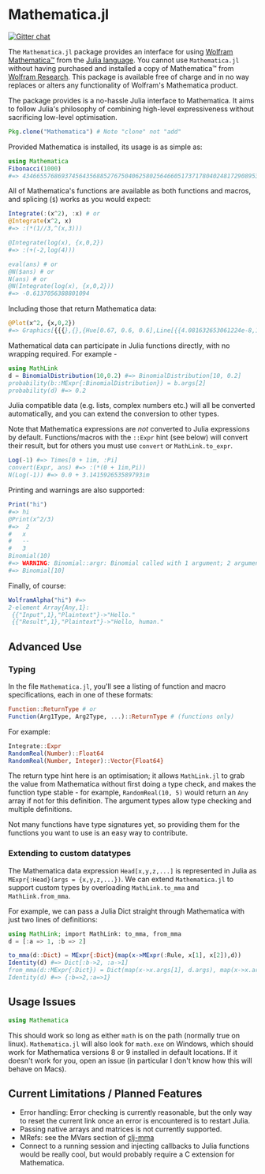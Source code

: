 # Mathematica.jl

[![Gitter chat](https://badges.gitter.im/one-more-minute/Mathematica.jl.png)](https://gitter.im/one-more-minute/Mathematica.jl)

The `Mathematica.jl` package provides an interface for using [Wolfram Mathematica™](http://www.wolfram.com/mathematica/) from the [Julia language](http://julialang.org). You cannot use `Mathematica.jl` without having purchased and installed a copy of Mathematica™ from [Wolfram Research](http://www.wolfram.com/). This package is available free of charge and in no way replaces or alters any functionality of Wolfram's Mathematica product.

The package provides is a no-hassle Julia interface to Mathematica. It aims to follow Julia's philosophy of combining high-level expressiveness without sacrificing low-level optimisation.

```julia
Pkg.clone("Mathematica") # Note "clone" not "add"
````
Provided Mathematica is installed, its usage is as simple as:

```julia
using Mathematica
Fibonacci(1000)
#=> 43466557686937456435688527675040625802564660517371780402481729089536555417949051890403879840079255169295922593080322634775209689623239873322471161642996440906533187938298969649928516003704476137795166849228875
```
All of Mathematica's functions are available as both functions and macros, and splicing (`$`) works as you would expect:
```julia
Integrate(:(x^2), :x) # or
@Integrate(x^2, x)
#=> :(*(1//3,^(x,3)))

@Integrate(log(x), {x,0,2})
#=> :(+(-2,log(4)))

eval(ans) # or
@N($ans) # or
N(ans) # or
@N(Integrate(log(x), {x,0,2}))
#=> -0.6137056388801094
```
Including those that return Mathematica data:
```julia
@Plot(x^2, {x,0,2})
#=> Graphics[{{{},{},{Hue[0.67, 0.6, 0.6],Line[{{4.081632653061224e-8,1.6659725114535607e-15},...}]}}}, {:AspectRatio->Power[:GoldenRatio, -1],:Axes->true, ...}]
```
Mathematical data can participate in Julia functions directly, with no wrapping required. For example -
```julia
using MathLink
d = BinomialDistribution(10,0.2) #=> BinomialDistribution[10, 0.2]
probability(b::MExpr{:BinomialDistribution}) = b.args[2]
probability(d) #=> 0.2
```

Julia compatible data (e.g. lists, complex numbers etc.) will all be converted automatically, and you can extend the conversion to other types.

Note that Mathematica expressions are *not* converted to Julia expressions by default. Functions/macros with the `::Expr` hint (see below) will convert their result, but for others you must use `convert` or `MathLink.to_expr`.

```julia
Log(-1) #=> Times[0 + 1im, :Pi]
convert(Expr, ans) #=> :(*(0 + 1im,Pi))
N(Log(-1)) #=> 0.0 + 3.141592653589793im
```
Printing and warnings are also supported:
```julia
Print("hi")
#=> hi
@Print(x^2/3)
#=>  2
#   x
#   --
#   3
Binomial(10)
#=> WARNING: Binomial::argr: Binomial called with 1 argument; 2 arguments are expected.
#=> Binomial[10]
```
Finally, of course:
```julia
WolframAlpha("hi") #=>
2-element Array{Any,1}:
 {{"Input",1},"Plaintext"}->"Hello."
 {{"Result",1},"Plaintext"}->"Hello, human."
```

## Advanced Use
### Typing
In the file `Mathematica.jl`, you'll see a listing of function and macro specifications, each in one of these formats:
```julia
Function::ReturnType # or
Function(Arg1Type, Arg2Type, ...)::ReturnType # (functions only)
```
For example:
```julia
Integrate::Expr
RandomReal(Number)::Float64
RandomReal(Number, Integer)::Vector{Float64}
```
The return type hint here is an optimisation; it allows `MathLink.jl` to grab the value from Mathematica without first doing a type check, and makes the function type stable - for example, `RandomReal(10, 5)` would return an `Any` array if not for this definition. The argument types allow type checking and multiple definitions.

Not many functions have type signatures yet, so providing them for the functions you want to use is an easy way to contribute.

### Extending to custom datatypes

The Mathematica data expression `Head[x,y,z,...]` is represented in Julia as `MExpr{:Head}(args = {x,y,z,...})`. We can extend `Mathematica.jl` to support custom types by overloading `MathLink.to_mma` and `MathLink.from_mma`.

For example, we can pass a Julia Dict straight through Mathematica with just two lines of definitions:
```julia
using MathLink; import MathLink: to_mma, from_mma
d = [:a => 1, :b => 2]

to_mma(d::Dict) = MExpr{:Dict}(map(x->MExpr(:Rule, x[1], x[2]),d))
Identity(d) #=> Dict[:b->2, :a->1]
from_mma(d::MExpr{:Dict}) = Dict(map(x->x.args[1], d.args), map(x->x.args[2], d.args))
Identity(d) #=> {:b=>2,:a=>1}
```

## Usage Issues

```julia
using Mathematica
```
This should work so long as either `math` is on the path (normally true on linux). `Mathematica.jl` will also look for `math.exe` on Windows, which should work for Mathematica versions 8 or 9 installed in default locations. If it doesn't work for you, open an issue (in particular I don't know how this will behave on Macs).

## Current Limitations / Planned Features
* Error handling: Error checking is currently reasonable, but the only way to reset the current link once an error is encountered is to restart Julia.
* Passing native arrays and matrices is not currently supported.
* MRefs: see the MVars section of [clj-mma](https://github.com/one-more-minute/clj-mma?source=c#mathematica-vars)
* Connect to a running session and injecting callbacks to Julia functions would be really cool, but would probably require a C extension for Mathematica.
